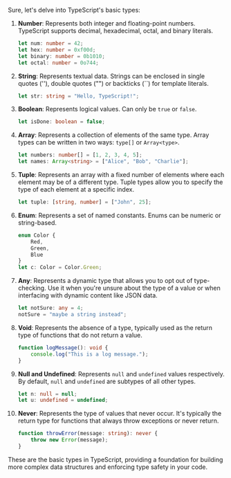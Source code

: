 Sure, let's delve into TypeScript's basic types:

1. **Number**: Represents both integer and floating-point numbers. TypeScript supports decimal, hexadecimal, octal, and binary literals.

   ```typescript
   let num: number = 42;
   let hex: number = 0xf00d;
   let binary: number = 0b1010;
   let octal: number = 0o744;
   ```

2. **String**: Represents textual data. Strings can be enclosed in single quotes (''), double quotes ("") or backticks (``) for template literals.

   ```typescript
   let str: string = "Hello, TypeScript!";
   ```

3. **Boolean**: Represents logical values. Can only be `true` or `false`.

   ```typescript
   let isDone: boolean = false;
   ```

4. **Array**: Represents a collection of elements of the same type. Array types can be written in two ways: `type[]` or `Array<type>`.

   ```typescript
   let numbers: number[] = [1, 2, 3, 4, 5];
   let names: Array<string> = ["Alice", "Bob", "Charlie"];
   ```

5. **Tuple**: Represents an array with a fixed number of elements where each element may be of a different type. Tuple types allow you to specify the type of each element at a specific index.

   ```typescript
   let tuple: [string, number] = ["John", 25];
   ```

6. **Enum**: Represents a set of named constants. Enums can be numeric or string-based.

   ```typescript
   enum Color {
       Red,
       Green,
       Blue
   }
   let c: Color = Color.Green;
   ```

7. **Any**: Represents a dynamic type that allows you to opt out of type-checking. Use it when you're unsure about the type of a value or when interfacing with dynamic content like JSON data.

   ```typescript
   let notSure: any = 4;
   notSure = "maybe a string instead";
   ```

8. **Void**: Represents the absence of a type, typically used as the return type of functions that do not return a value.

   ```typescript
   function logMessage(): void {
       console.log("This is a log message.");
   }
   ```

9. **Null and Undefined**: Represents `null` and `undefined` values respectively. By default, `null` and `undefined` are subtypes of all other types.

   ```typescript
   let n: null = null;
   let u: undefined = undefined;
   ```

10. **Never**: Represents the type of values that never occur. It's typically the return type for functions that always throw exceptions or never return.

    ```typescript
    function throwError(message: string): never {
        throw new Error(message);
    }
    ```

These are the basic types in TypeScript, providing a foundation for building more complex data structures and enforcing type safety in your code.
